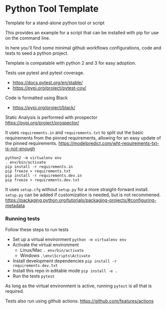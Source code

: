 # Python Tool Template

Template for a stand-alone python tool or script

This provides an example for a script that can be installed with pip for use on the command line.

In here you'll find some minimal github workflows configurations, code and tests to seed a python project.

Template is compatable with python 2 and 3 for easy adoption.

Tests use pytest and pytest coverage.
* https://docs.pytest.org/en/stable/
* https://pypi.org/project/pytest-cov/

Code is formatted using Black
* https://pypi.org/project/black/

Static Analysis is performed with prospector
https://pypi.org/project/prospector/

It uses `requirements.in` and `requirements.txt` to split out the basic requirements from the pinned requirements, allowing for an easy update of the pinned requirements.
https://modelpredict.com/wht-requirements-txt-is-not-enough

```
python2 -m virtualenv env
. env/bin/activate
pip install -r requirements.in
pip freeze > requirements.txt
pip install -r requirements.dev.in
pip freeze > requirements.dev.txt
```


It uses `setup.cfg` without `setup.py` for a more straight-forward install.  `setup.py` can be added if customization is needed, but is not recommened.
https://packaging.python.org/tutorials/packaging-projects/#configuring-metadata


### Running tests
Follow these steps to run tests
* Set up a virtual environment `python -m virtualenv env`
* Activate the virtual environment
    * Linux/Mac `. env/bin/activate`
    * Windows `.\env\Scripts\Activate`
* Install development dependencies `pip install -r requirements.dev.txt`
* Install this repo in editable mode `pip install -e .`
* Run the tests `pytest`

As long as the virtual environment is active, running `pytest` is all that is required.

Tests also run using github actions:
https://github.com/features/actions
